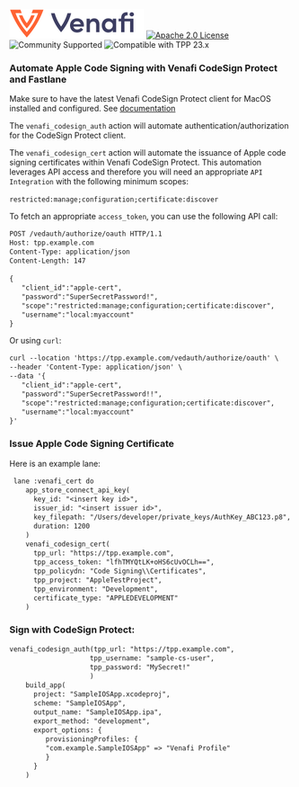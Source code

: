 [![Venafi](https://raw.githubusercontent.com/Venafi/.github/master/images/Venafi_logo.png)](https://www.venafi.com/)
[![Apache 2.0 License](https://img.shields.io/badge/License-Apache%202.0-blue.svg)](https://opensource.org/licenses/Apache-2.0)
![Community Supported](https://img.shields.io/badge/Support%20Level-Community-brightgreen)
![Compatible with TPP 23.x](https://img.shields.io/badge/Compatibility-TPP%2023.x-f9a90c)

### Automate Apple Code Signing with Venafi CodeSign Protect and Fastlane

Make sure to have the latest Venafi CodeSign Protect client for MacOS installed and configured. See [documentation](https://docs.venafi.com/Docs/current/TopNav/Content/CodeSigning/t-codesigning-setting-up-keychain.php?tocpath=CodeSign%20Protect%7CSetting%20up%20the%20CodeSign%20Protect%20clients%7CSetting%20up%20macOS%20Keychain%20clients%7C_____0)

The `venafi_codesign_auth` action will automate authentication/authorization for the CodeSign Protect client.

The `venafi_codesign_cert` action will automate the issuance of Apple code signing certificates within Venafi CodeSign Protect.  This automation leverages API access and therefore you will need an appropriate `API Integration` with the following minimum scopes:

`restricted:manage;configuration;certificate:discover`

To fetch an appropriate `access_token`, you can use the following API call:

```
POST /vedauth/authorize/oauth HTTP/1.1
Host: tpp.example.com
Content-Type: application/json
Content-Length: 147

{
   "client_id":"apple-cert",
   "password":"SuperSecretPassword!",
   "scope":"restricted:manage;configuration;certificate:discover",
   "username":"local:myaccount"
}
```

Or using `curl`:

```
curl --location 'https://tpp.example.com/vedauth/authorize/oauth' \
--header 'Content-Type: application/json' \
--data '{
   "client_id":"apple-cert",
   "password":"SuperSecretPassword!!",
   "scope":"restricted:manage;configuration;certificate:discover",
   "username":"local:myaccount"
}'
```

### Issue Apple Code Signing Certificate

Here is an example lane:

```
 lane :venafi_cert do
    app_store_connect_api_key(
      key_id: "<insert key id>",
      issuer_id: "<insert issuer id>",
      key_filepath: "/Users/developer/private_keys/AuthKey_ABC123.p8",
      duration: 1200
    )
    venafi_codesign_cert(
      tpp_url: "https://tpp.example.com",
      tpp_access_token: "lfhTMYQtLK+oHS6cUvOCLh==",
      tpp_policydn: "Code Signing\\Certificates",
      tpp_project: "AppleTestProject",
      tpp_environment: "Development",
      certificate_type: "APPLEDEVELOPMENT"
    )
```

### Sign with CodeSign Protect:

```
venafi_codesign_auth(tpp_url: "https://tpp.example.com",
                    tpp_username: "sample-cs-user",
                    tpp_password: "MySecret!"
                    )
    build_app(
      project: "SampleIOSApp.xcodeproj",
      scheme: "SampleIOSApp",
      output_name: "SampleIOSApp.ipa",
      export_method: "development",
      export_options: {
         provisioningProfiles: {
         "com.example.SampleIOSApp" => "Venafi Profile"
         }
      }
    )
```